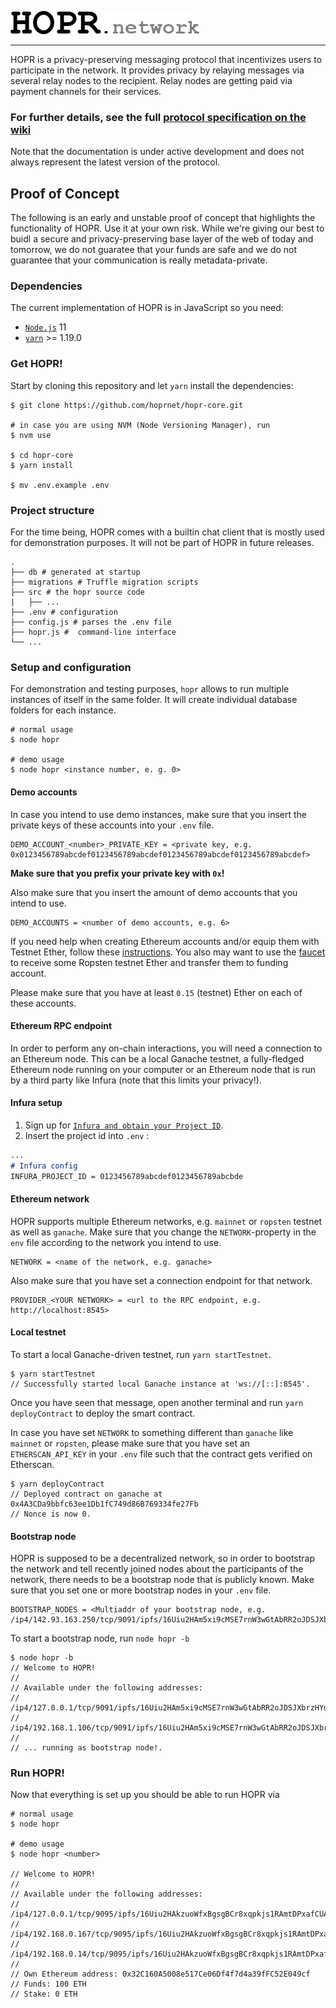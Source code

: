 <a href="#"><img src="hopr.png"></a>

---

HOPR is a privacy-preserving messaging protocol that incentivizes users to participate in the network. It provides privacy by relaying messages via several relay nodes to the recipient. Relay nodes are getting paid via payment channels for their services.

### For further details, see the full [protocol specification on the wiki](../../wiki)

Note that the documentation is under active development and does not always represent the latest version of the protocol.

## Proof of Concept

The following is an early and unstable proof of concept that highlights the functionality of HOPR. Use it at your own risk. While we're giving our best to buidl a secure and privacy-preserving base layer of the web of today and tomorrow, we do not guaratee that your funds are safe and we do not guarantee that your communication is really metadata-private.

### Dependencies

The current implementation of HOPR is in JavaScript so you need:
- [`Node.js`](https://nodejs.org/en/download/) 11
- [`yarn`](https://yarnpkg.com/en/docs/install) >= 1.19.0

<!-- On Windows? 👀 here: [Windows Setup](../../wiki/Setup#Windows) -->

### Get HOPR!

Start by cloning this repository and let `yarn` install the dependencies:
```
$ git clone https://github.com/hoprnet/hopr-core.git

# in case you are using NVM (Node Versioning Manager), run
$ nvm use

$ cd hopr-core
$ yarn install

$ mv .env.example .env
```

### Project structure

For the time being, HOPR comes with a builtin chat client that is mostly used for demonstration purposes. It will not be part of HOPR in future releases.

```
.
├── db # generated at startup
├── migrations # Truffle migration scripts
├── src # the hopr source code
|   ├── ...
├── .env # configuration
├── config.js # parses the .env file
├── hopr.js #  command-line interface
└── ...
```

### Setup and configuration

For demonstration and testing purposes, `hopr` allows to run multiple instances of itself in the same folder. It will create individual database folders for each instance.

```
# normal usage
$ node hopr

# demo usage
$ node hopr <instance number, e. g. 0>
```

#### Demo accounts

In case you intend to use demo instances, make sure that you insert the private keys of these accounts into your `.env` file.

```
DEMO_ACCOUNT_<number>_PRIVATE_KEY = <private key, e.g. 0x0123456789abcdef0123456789abcdef0123456789abcdef0123456789abcdef>
```

**Make sure that you prefix your private key with `0x`!**

Also make sure that you insert the amount of demo accounts that you intend to use.

```
DEMO_ACCOUNTS = <number of demo accounts, e.g. 6>
```

If you need help when creating Ethereum accounts and/or equip them with Testnet Ether, follow these [instructions](../../wiki/Setup/#PrivateKeyGeneration). You also may want to use the [faucet](https://faucet.ropsten.be/) to receive some Ropsten testnet Ether and transfer them to funding account.

Please make sure that you have at least `0.15` (testnet) Ether on each of these accounts.

#### Ethereum RPC endpoint

In order to perform any on-chain interactions, you will need a connection to an Ethereum node. This can be a local Ganache testnet, a fully-fledged Ethereum node running on your computer or an Ethereum node that is run by a third party like Infura (note that this limits your privacy!).

#### Infura setup
1. Sign up for [`Infura and obtain your Project ID`](../../wiki/Setup/#Infura).
2. Insert the project id into `.env` :
```markdown
...
# Infura config
INFURA_PROJECT_ID = 0123456789abcdef0123456789abcbde
```

#### Ethereum network

HOPR supports multiple Ethereum networks, e.g. `mainnet` or `ropsten` testnet as well as `ganache`. Make sure that you change the `NETWORK`-property in the `env` file according to the network you intend to use.

```
NETWORK = <name of the network, e.g. ganache>
```

Also make sure that you have set a connection endpoint for that network.

```
PROVIDER_<YOUR NETWORK> = <url to the RPC endpoint, e.g. http://localhost:8545>
```

#### Local testnet

To start a local Ganache-driven testnet, run `yarn startTestnet`.

```
$ yarn startTestnet
// Successfully started local Ganache instance at 'ws://[::]:8545'.
```

Once you have seen that message, open another terminal and run `yarn deployContract` to deploy the smart contract.

In case you have set `NETWORK` to something different than `ganache` like `mainnet` or `ropsten`, please make sure that you have set an `ETHERSCAN_API_KEY` in your `.env` file such that the contract gets verified on Etherscan.

```
$ yarn deployContract
// Deployed contract on ganache at 0x4A3CDa9bbfc63ee1Db1fC749d86B769334fe27Fb
// Nonce is now 0.
```

#### Bootstrap node

HOPR is supposed to be a decentralized network, so in order to bootstrap the network and tell recently joined nodes about the participants of the network, there needs to be a bootstrap node that is publicly known. Make sure that you set one or more bootstrap nodes in your `.env` file.

```
BOOTSTRAP_NODES = <Multiaddr of your bootstrap node, e.g. /ip4/142.93.163.250/tcp/9091/ipfs/16Uiu2HAm5xi9cMSE7rnW3wGtAbRR2oJDSJXbrzHYdgdJd7rNJtFf>
```

To start a bootstrap node, run `node hopr -b`

```
$ node hopr -b
// Welcome to HOPR!
//
// Available under the following addresses:
//  /ip4/127.0.0.1/tcp/9091/ipfs/16Uiu2HAm5xi9cMSE7rnW3wGtAbRR2oJDSJXbrzHYdgdJd7rNJtFf
//  /ip4/192.168.1.106/tcp/9091/ipfs/16Uiu2HAm5xi9cMSE7rnW3wGtAbRR2oJDSJXbrzHYdgdJd7rNJtFf
//
// ... running as bootstrap node!.
```

### Run HOPR!

Now that everything is set up you should be able to run HOPR via

```
# normal usage
$ node hopr

# demo usage
$ node hopr <number>

// Welcome to HOPR!
// 
// Available under the following addresses:
//  /ip4/127.0.0.1/tcp/9095/ipfs/16Uiu2HAkzuoWfxBgsgBCr8xqpkjs1RAmtDPxafCUAcbBEonnVQ65
//  /ip4/192.168.0.167/tcp/9095/ipfs/16Uiu2HAkzuoWfxBgsgBCr8xqpkjs1RAmtDPxafCUAcbBEonnVQ65
//  /ip4/192.168.0.14/tcp/9095/ipfs/16Uiu2HAkzuoWfxBgsgBCr8xqpkjs1RAmtDPxafCUAcbBEonnVQ65
// 
// Own Ethereum address: 0x32C160A5008e517Ce06Df4f7d4a39fFC52E049cf
// Funds: 100 ETH
// Stake: 0 ETH
```
